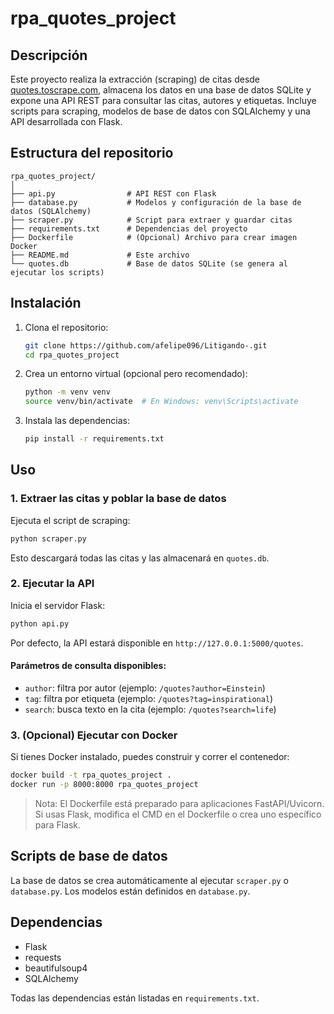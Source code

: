 # rpa_quotes_project

## Descripción

Este proyecto realiza la extracción (scraping) de citas desde [quotes.toscrape.com](https://quotes.toscrape.com/), almacena los datos en una base de datos SQLite y expone una API REST para consultar las citas, autores y etiquetas. Incluye scripts para scraping, modelos de base de datos con SQLAlchemy y una API desarrollada con Flask.

## Estructura del repositorio

```
rpa_quotes_project/
│
├── api.py                # API REST con Flask
├── database.py           # Modelos y configuración de la base de datos (SQLAlchemy)
├── scraper.py            # Script para extraer y guardar citas
├── requirements.txt      # Dependencias del proyecto
├── Dockerfile            # (Opcional) Archivo para crear imagen Docker
├── README.md             # Este archivo
└── quotes.db             # Base de datos SQLite (se genera al ejecutar los scripts)
```

## Instalación

1. Clona el repositorio:
   ```bash
   git clone https://github.com/afelipe096/Litigando-.git
   cd rpa_quotes_project
   ```

2. Crea un entorno virtual (opcional pero recomendado):
   ```bash
   python -m venv venv
   source venv/bin/activate  # En Windows: venv\Scripts\activate
   ```

3. Instala las dependencias:
   ```bash
   pip install -r requirements.txt
   ```

## Uso

### 1. Extraer las citas y poblar la base de datos

Ejecuta el script de scraping:
```bash
python scraper.py
```
Esto descargará todas las citas y las almacenará en `quotes.db`.

### 2. Ejecutar la API

Inicia el servidor Flask:
```bash
python api.py
```
Por defecto, la API estará disponible en `http://127.0.0.1:5000/quotes`.

#### Parámetros de consulta disponibles:
- `author`: filtra por autor (ejemplo: `/quotes?author=Einstein`)
- `tag`: filtra por etiqueta (ejemplo: `/quotes?tag=inspirational`)
- `search`: busca texto en la cita (ejemplo: `/quotes?search=life`)

### 3. (Opcional) Ejecutar con Docker

Si tienes Docker instalado, puedes construir y correr el contenedor:
```bash
docker build -t rpa_quotes_project .
docker run -p 8000:8000 rpa_quotes_project
```
> Nota: El Dockerfile está preparado para aplicaciones FastAPI/Uvicorn. Si usas Flask, modifica el CMD en el Dockerfile o crea uno específico para Flask.

## Scripts de base de datos

La base de datos se crea automáticamente al ejecutar `scraper.py` o `database.py`. Los modelos están definidos en `database.py`.

## Dependencias

- Flask
- requests
- beautifulsoup4
- SQLAlchemy

Todas las dependencias están listadas en `requirements.txt`.

